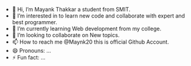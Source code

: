 - 👋 Hi, I’m Mayank Thakkar a student from SMIT.
- 👀 I’m interested in to learn new code and collaborate with expert and best programmer.
- 🌱 I’m currently learning Web development from my college.
- 💞️ I’m looking to collaborate on New topics.
- 📫 How to reach me @Maynk20 this is official Github Account.
- 😄 Pronouns: ...
- ⚡ Fun fact: ...

<!---
Maynk20/Maynk20 is a ✨ special ✨ repository because its `README.md` (this file) appears on your GitHub profile.
You can click the Preview link to take a look at your changes.
--->
